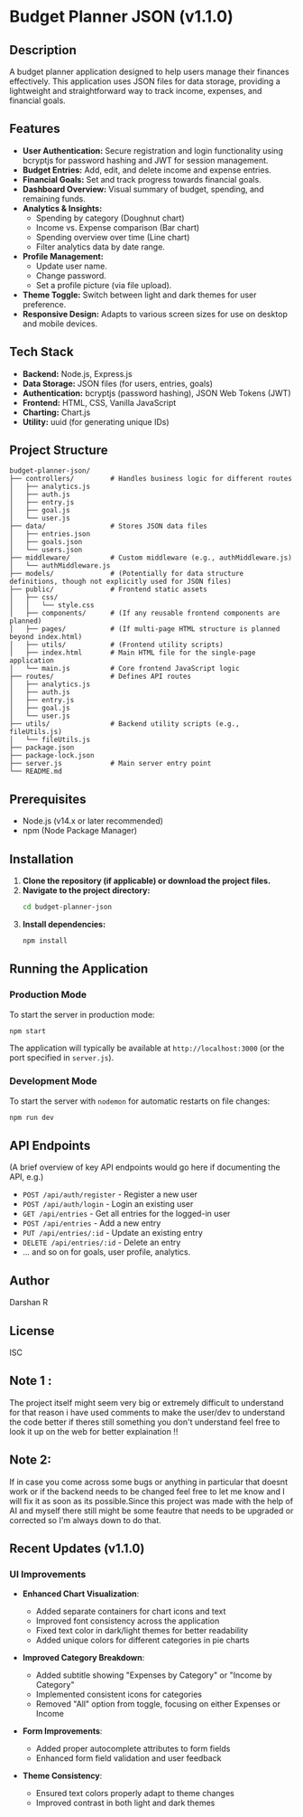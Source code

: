 # Budget Planner JSON (v1.1.0)

## Description

A budget planner application designed to help users manage their finances effectively. This application uses JSON files for data storage, providing a lightweight and straightforward way to track income, expenses, and financial goals.

## Features

*   **User Authentication:** Secure registration and login functionality using bcryptjs for password hashing and JWT for session management.
*   **Budget Entries:** Add, edit, and delete income and expense entries.
*   **Financial Goals:** Set and track progress towards financial goals.
*   **Dashboard Overview:** Visual summary of budget, spending, and remaining funds.
*   **Analytics & Insights:**
    *   Spending by category (Doughnut chart)
    *   Income vs. Expense comparison (Bar chart)
    *   Spending overview over time (Line chart)
    *   Filter analytics data by date range.
*   **Profile Management:**
    *   Update user name.
    *   Change password.
    *   Set a profile picture (via file upload).
*   **Theme Toggle:** Switch between light and dark themes for user preference.
*   **Responsive Design:** Adapts to various screen sizes for use on desktop and mobile devices.

## Tech Stack

*   **Backend:** Node.js, Express.js
*   **Data Storage:** JSON files (for users, entries, goals)
*   **Authentication:** bcryptjs (password hashing), JSON Web Tokens (JWT)
*   **Frontend:** HTML, CSS, Vanilla JavaScript
*   **Charting:** Chart.js
*   **Utility:** uuid (for generating unique IDs)

## Project Structure

```
budget-planner-json/
├── controllers/         # Handles business logic for different routes
│   ├── analytics.js
│   ├── auth.js
│   ├── entry.js
│   ├── goal.js
│   └── user.js
├── data/                # Stores JSON data files
│   ├── entries.json
│   ├── goals.json
│   └── users.json
├── middleware/          # Custom middleware (e.g., authMiddleware.js)
│   └── authMiddleware.js
├── models/              # (Potentially for data structure definitions, though not explicitly used for JSON files)
├── public/              # Frontend static assets
│   ├── css/
│   │   └── style.css
│   ├── components/      # (If any reusable frontend components are planned)
│   ├── pages/           # (If multi-page HTML structure is planned beyond index.html)
│   ├── utils/           # (Frontend utility scripts)
│   ├── index.html       # Main HTML file for the single-page application
│   └── main.js          # Core frontend JavaScript logic
├── routes/              # Defines API routes
│   ├── analytics.js
│   ├── auth.js
│   ├── entry.js
│   ├── goal.js
│   └── user.js
├── utils/               # Backend utility scripts (e.g., fileUtils.js)
│   └── fileUtils.js
├── package.json
├── package-lock.json
├── server.js            # Main server entry point
└── README.md
```

## Prerequisites

*   Node.js (v14.x or later recommended)
*   npm (Node Package Manager)

## Installation

1.  **Clone the repository (if applicable) or download the project files.**
2.  **Navigate to the project directory:**
    ```bash
    cd budget-planner-json
    ```
3.  **Install dependencies:**
    ```bash
    npm install
    ```

## Running the Application

### Production Mode

To start the server in production mode:

```bash
npm start
```

The application will typically be available at `http://localhost:3000` (or the port specified in `server.js`).

### Development Mode

To start the server with `nodemon` for automatic restarts on file changes:

```bash
npm run dev
```

## API Endpoints

(A brief overview of key API endpoints would go here if documenting the API, e.g.)

*   `POST /api/auth/register` - Register a new user
*   `POST /api/auth/login` - Login an existing user
*   `GET /api/entries` - Get all entries for the logged-in user
*   `POST /api/entries` - Add a new entry
*   `PUT /api/entries/:id` - Update an existing entry
*   `DELETE /api/entries/:id` - Delete an entry
*   ... and so on for goals, user profile, analytics.

## Author

Darshan R

## License

ISC

## Note 1 :
The project itself might seem very big or extremely difficult to understand for that reason i have used comments to make the user/dev to understand the code better if theres still something you don't understand feel free to look it up on the web for better explaination !!

## Note 2:
If in case you come across some bugs or anything in particular that doesnt work or if the backend needs to be changed feel free to let me know and I will fix it as soon as its possible.Since this project was made with the help of AI and myself there still might be some feautre that needs to be upgraded or corrected so I'm always down to do that.

## Recent Updates (v1.1.0)

### UI Improvements
* **Enhanced Chart Visualization**:
  * Added separate containers for chart icons and text
  * Improved font consistency across the application
  * Fixed text color in dark/light themes for better readability
  * Added unique colors for different categories in pie charts

* **Improved Category Breakdown**:
  * Added subtitle showing "Expenses by Category" or "Income by Category"
  * Implemented consistent icons for categories
  * Removed "All" option from toggle, focusing on either Expenses or Income

* **Form Improvements**:
  * Added proper autocomplete attributes to form fields
  * Enhanced form field validation and user feedback

* **Theme Consistency**:
  * Ensured text colors properly adapt to theme changes
  * Improved contrast in both light and dark themes
